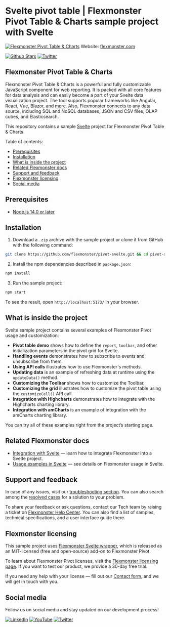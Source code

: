 # Svelte pivot table | Flexmonster Pivot Table & Charts sample project with Svelte
[![Flexmonster Pivot Table & Charts](https://cdn.flexmonster.com/readmes/svelte.png)](https://www.flexmonster.com?r=sample_svelte)
Website: [flexmonster.com](https://www.flexmonster.com?r=sample_svelte)

[![Github Stars](https://img.shields.io/github/stars/flexmonster?style=social)](https://github.com/flexmonster) [![Twitter](https://img.shields.io/twitter/follow/Flexmonster?style=social)](https://twitter.com/Flexmonster)

## Flexmonster Pivot Table & Charts
Flexmonster Pivot Table & Charts is a powerful and fully customizable JavaScript component for web reporting. It is packed with all core features for data analysis and can easily become a part of your Svelte data visualization project. The tool supports popular frameworks like Angular, React, Vue, Blazor, and [more](https://www.flexmonster.com/doc/available-tutorials-integration?r=sample_svelte). Also, Flexmonster connects to any data source, including SQL and NoSQL databases, JSON and CSV files, OLAP cubes, and Elasticsearch. 

This repository contains a sample [Svelte](https://svelte.dev/) project for Flexmonster Pivot Table & Charts.

Table of contents:

* [Prerequisites](#prerequisites)
* [Installation](#installation)
* [What is inside the project](#what-is-inside-the-project)
* [Related Flexmonster docs](#related-flexmonster-docs)
* [Support and feedback](#support-and-feedback)
* [Flexmonster licensing](#flexmonster-licensing)
* [Social media](#social-media)

## Prerequisites

- [Node.js 14.0 or later](https://nodejs.org/en/)

## Installation

1. Download a `.zip` archive with the sample project or clone it from GitHub with the following command:

```bash
git clone https://github.com/flexmonster/pivot-svelte.git && cd pivot-svelte
```

2. Install the npm dependencies described in `package.json`:

```bash
npm install
```

3. Run the sample project:

```bash
npm start 
```

To see the result, open `http://localhost:5173/` in your browser.

## What is inside the project

Svelte sample project contains several examples of Flexmonster Pivot usage and customization:

- **Pivot table demo** shows how to define the `report`, `toolbar`, and other initialization parameters in the pivot grid for Svelte. 
- **Handling events** demonstrates how to subscribe to events and unsubscribe from them. 
- **Using API calls** illustrates how to use Flexmonster's methods. 
- **Updating data** is an example of refreshing data at runtime using the `updateData()` method.
- **Customizing the Toolbar** shows how to customize the Toolbar.
- **Customizing the grid** illustrates how to customize the pivot table using the `customizeCell()` API call.
- **Integration with Highcharts** demonstrates how to integrate with the Highcharts charting library.
- **Integration with amCharts** is an example of integration with the amCharts charting library.
  
You can try all of these examples right from the project’s starting page.

## Related Flexmonster docs

- [Integration with Svelte](https://www.flexmonster.com/doc/integration-with-svelte/?r=sample_svelte) — learn how to integrate Flexmonster into a Svelte project.
- [Usage examples in Svelte](https://www.flexmonster.com/doc/usage-examples-svelte/?r=sample_svelte) — see details on Flexmonster usage in Svelte.

## Support and feedback

In case of any issues, visit our [troubleshooting section](https://www.flexmonster.com/doc/typical-errors?r=sample_svelte). You can also search among the [resolved cases](https://www.flexmonster.com/technical-support?r=sample_svelte) for a solution to your problem.

To share your feedback or ask questions, contact our Tech team by raising a ticket on [Flexmonster Help Center](https://www.flexmonster.com/help-center?r=sample_svelte). You can also find a list of samples, technical specifications, and a user interface guide there.

## Flexmonster licensing

This sample project uses [Flexmonster Svelte wrapper](https://github.com/flexmonster/svelte-flexmonster), which is released as an MIT-licensed (free and open-source) add-on to Flexmonster Pivot.

To learn about Flexmonster Pivot licenses, visit the [Flexmonster licensing page](https://www.flexmonster.com/pivot-table-editions-and-pricing?r=sample_svelte). 
If you want to test our product, we provide a 30-day free trial.

If you need any help with your license — fill out our [Contact form](https://www.flexmonster.com/contact-our-team?r=sample_svelte), and we will get in touch with you.

## Social media

Follow us on social media and stay updated on our development process!

[![LinkedIn](https://img.shields.io/badge/LinkedIn-blue?style=for-the-badge&logo=linkedin&logoColor=white)](https://linkedin.com/company/flexmonster) [![YouTube](https://img.shields.io/badge/YouTube-red?style=for-the-badge&logo=youtube&logoColor=white)](https://youtube.com/user/FlexMonsterPivot) [![Twitter](https://img.shields.io/badge/Twitter-blue?style=for-the-badge&logo=twitter&logoColor=white)](https://twitter.com/flexmonster)
